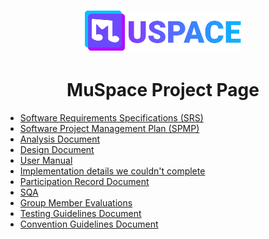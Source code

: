 <html>
    <head>
        <meta charset="utf-8" />
        <title>MuSpace Project Page</title>
        <meta
            name="description"
            content="MuSpace is a social media platform with an emphasis on sharing music and connecting with similar listeners."
            />
        <meta name="viewport" content="width=device-width, initial-scale=1" />
        <link href="./style.css" rel="stylesheet" />
    </head>
    <body>
        <h1 align="center">
            <a href="./"
                ><img id="header-logo" src="./logo.svg" width="250" alt="MuSpace logo"
                /></a>
        </h1>
        <h1 align="center">MuSpace Project Page</h1>
        <ul>
            <li>
                <a href="./Requirements.html">Software Requirements Specifications (SRS)</a>
            </li>
            <li>
                <a href="./ManagementPlan.html">Software Project Management Plan (SPMP)</a>
            </li>
            <li>
                <a href="./Analysis.html">Analysis Document</a>
            </li>
            <li>
                <a href="./Design.html">Design Document</a>
            </li>
            <li>
<!--                 <a href="./UserManual.html">User Manual</a> -->
                <a href="./MuSpace.wiki">User Manual</a>
            </li>
            <li>
                <a href="./FeaturesMissing.html">Implementation details we couldn't complete</a>
            </li>
            <li>
                <a href="./ParticipationRecord.html">Participation Record Document</a>
            </li>
            <li>
                <a href="./SQA.html">SQA</a>
            </li>
             <li>
                <a href="./Evaluations.html">Group Member Evaluations</a>
            </li>
            <li>
                <a href="./Testing.html">Testing Guidelines Document</a>
            </li>
            <li>
                <a href="./Conventions.html">Convention Guidelines Document</a>
            </li>
        </ul>
    </body>
</html>
